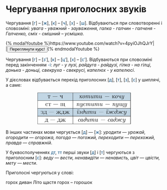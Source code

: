 # Чергування приголосних звуків

Чергування [<font color="#0F5181">г</font>] – [<font color="#0F5181">ж</font>], [<font color="#0F5181">к</font>] – [<font color="#0F5181">ч</font>], [<font color="#0F5181">х</font>] - [<font color="#0F5181">ш</font>]. Вiдбуваються при словотвореннi i словозмiнi: *увага - уважний - зауваження, галка - галчин - галченя - Галченко, смiх - смiшний – усмiшка*.

<div>
{% modalYoutube %}https://www.youtube.com/watch?v=4pyiOJhQJrY|
<div class="popup" style="background-image: url('https://cdn.rawgit.com/chudaol/ed-era-book-ukr/master/pics/1/cherguvannya_zvukiv.png');">
  <div id="youtube-logo">
  </div>
</div>
|<a href="https://study.ed-era.com/courses/EdEra/U101/u101/about"><button class="but">Переглянути курс!</button></a>{% endmodalYoutube %}
</div>

Чергування [<font color="#0F5181">г</font>] – [<font color="#0F5181">з′</font>], [<font color="#0F5181">к</font>] – [<font color="#0F5181">ц′</font>], [<font color="#0F5181">х</font>] – [<font color="#0F5181">с′</font>]. Вiдбуваються при словозмiнi перед закiнченням <font color="#0F5181">-i</font>: *луг - у лузi, райдуга - райдузi, гiлка - на гiлцi, донька - доньцi, свекруха - свекрусi, капелюх - у капелюсi*.

У дiєсловах вiдбувається перехiд приголосних [<font color="#0F5181">д</font>], [<font color="#0F5181">т</font>], [<font color="#0F5181">з</font>], [<font color="#0F5181">с</font>] у шиплячi, а саме:

<p align="center"><img width="300"class="image" src="../pics/1/pic5.png"/></p>

В iнших частинах мови чергується [<font color="#0F5181">д</font>] — [<font color="#0F5181">ж</font>]: *уродити — урожай, огородити — огорожа, погода — погожий, переходити — перехожий, правда — справжнiй*.

У буквосполученнях <font color="#0F5181">дт</font>, <font color="#0F5181">тт</font> першi звуки [<font color="#0F5181">д</font>] i [<font color="#0F5181">т</font>] чергуються з приголосним [<font color="#0F5181">с</font>]: *веду — вести, ненавидiти — ненависть, цвiт — цвiсти, мету — мести*.

<quiz correctLabel="correct" incorrectLabel="incorrect" checkLabel="check">
    <question text="">
        <p>Приголосні чергуються у слові:</p>
        <answer correct>горох</answer>
        <answer>диван</answer>
        <answer>Літо</answer>
        <answer>щастя</answer>
        <explanation>
        горох – горошок
        </explanation>
    </question>
    
</quiz>
